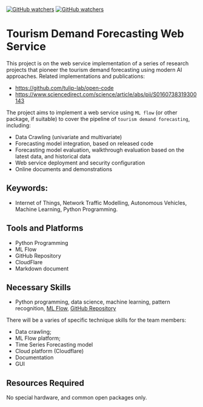 [![GitHub watchers](https://img.shields.io/badge/tulip--lab-Open--Projects-brightgreen)](../README.md)
[![GitHub watchers](https://img.shields.io/badge/Module-PaaS-orange)](README.md)

# Tourism Demand Forecasting Web Service

This project is on the web service implementation of a series of research projects that pioneer the tourism demand forecasting using modern AI approaches. Related implementations and publications:

- https://github.com/tulip-lab/open-code
- https://www.sciencedirect.com/science/article/abs/pii/S0160738319300143

The project aims to implement a web service using `ML flow` (or other package, if suitable) to cover the pipeline of `tourism demand forecasting`, including:
- Data Crawling (univariate and multivariate)
- Forecasting model integration, based on released code
- Forecasting model evaluation, walkthrough evaluation based on the latest data, and historical data
- Web service deployment and security configuration
- Online documents and demonstrations

## Keywords:

- Internet of Things, Network Traffic Modelling, Autonomous Vehicles, Machine Learning, Python Programming.


## Tools and Platforms

- Python Programming
- ML Flow
- GitHub Repository
- CloudFlare
- Markdown document

## Necessary Skills

- Python programming, data science, machine learning, pattern recognition, 
[ML Flow](https://mlflow.org/), [GitHub Repository](https://github.com/tulip-lab/open-code)

There will be a varies of specific technique skills for the team members:

-  Data crawling;  
-  ML Flow platform;  
-  Time Series Forecasting model 
-  Cloud platform (Cloudflare)
-  Documentation 
-  GUI

## Resources Required

No special hardware, and common open packages only. 

